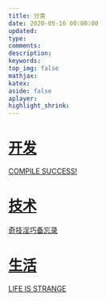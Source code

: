 ```yaml
---
title: 分类
date: 2020-05-16 00:00:00
updated:
type:
comments:
description:
keywords:
top_img: false
mathjax:
katex:
aside: false
aplayer:
highlight_shrink:
---
```


<style>
  #libCategories .card-wrap:hover .card-info:after {
    width: 300%;
  }
</style>
<link rel="stylesheet" type="text/css" href="https://npm.elemecdn.com/js-heo@1.0.11/3dCard/no3d.css">

<div id='libCategories'>
<div id="lib-cards" class="container">

<a href='javascript:void(0);' onClick='pjax.loadUrl("/categories/开发/")'>
<card data-image="https://s2.loli.net/2023/04/21/bLq9hIrDBy7ZKcu.jpg">
<h1 slot="header">开发</h1>
<p slot="content">COMPILE SUCCESS!</p>
</card>
</a>

<a href='javascript:void(0);' onClick='pjax.loadUrl("/categories/技术/")'>
  <card data-image="https://s2.loli.net/2023/04/21/u1Ot9jNeKqT4Aim.png">
    <h1 slot="header">技术</h1>
    <p slot="content">奇技淫巧备忘录</p>
  </card>
</a>

<a href='javascript:void(0);' onClick='pjax.loadUrl("/categories/生活/")'>
  <card data-image="https://s2.loli.net/2023/04/21/SvOyQ9DJ53ZsYMP.jpg">
    <h1 slot="header">生活</h1>
    <p slot="content">LIFE IS STRANGE</p>
  </card>
</a>

</div>
</div>

<script src='https://lf6-cdn-tos.bytecdntp.com/cdn/expire-1-M/vue/2.6.14/vue.min.js' data-pjax></script>

<script type="text/javascript" src="https://cdn1.tianli0.top/npm/js-heo@1.0.11/3dCard/no3d.js" data-pjax></script>